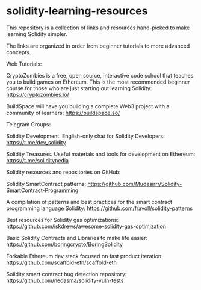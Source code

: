 # solidity-learning-resources

This repository is a collection of links and resources hand-picked to make learning Solidity simpler.

The links are organized in order from beginner tutorials to more advanced concepts.

Web Tutorials:

CryptoZombies is a free, open source, interactive code school that teaches you to build games on Ethereum. 
This is the most recommended beginner course for those who are just starting out learning Solidity:
https://cryptozombies.io/

BuildSpace will have you building a complete Web3 project with a community of learners: 
https://buildspace.so/


Telegram Groups:

Solidity Development. English-only chat for Solidity Developers:
https://t.me/dev_solidity

Solidity Treasures. Useful materials and tools for development on Ethereum:
https://t.me/soliditypedia


Solidity resources and repositories on GitHub:

Solidity SmartContract patterns: 
https://github.com/Mudasirrr/Solidity-SmartContract-Programming

A compilation of patterns and best practices for the smart contract programming language Solidity:
https://github.com/fravoll/solidity-patterns

Best resources for Solidity gas optimizations:
https://github.com/iskdrews/awesome-solidity-gas-optimization

Basic Solidity Contracts and Libraries to make life easier:
https://github.com/boringcrypto/BoringSolidity

Forkable Ethereum dev stack focused on fast product iteration:
https://github.com/scaffold-eth/scaffold-eth

Solidity smart contract bug detection repository:
https://github.com/nedasma/solidity-vuln-tests

